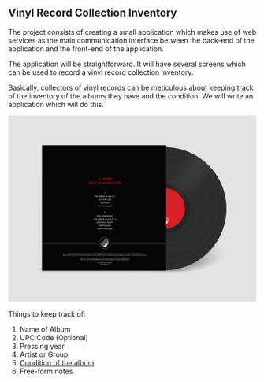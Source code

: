 ## Vinyl Record Collection Inventory

The project consists of creating a small application which makes use of web services as the main communication interface between the back-end of the application and the front-end of the application.

The application will be straightforward. It will have several screens which can be used to record a vinyl record collection inventory.

Basically, collectors of vinyl records can be meticulous about keeping track of the inventory of the albums they have and the condition. We will write an application which will do this.

![vinyl](./project_assets/vinyl.jpg)

Things to keep track of:

1. Name of Album
2. UPC Code (Optional)
3. Pressing year
4. Artist or Group
5. [Condition of the album](https://support.discogs.com/hc/en-us/articles/360001566193-How-To-Grade-Items)
6. Free-form notes
